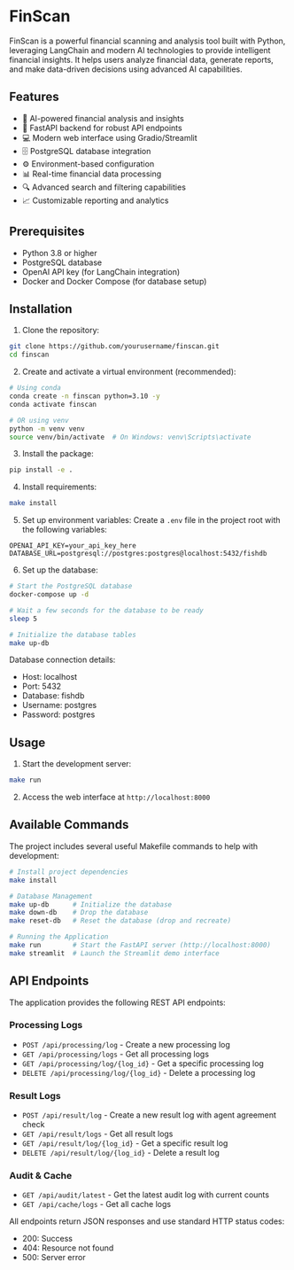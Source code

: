 # FinScan

FinScan is a powerful financial scanning and analysis tool built with Python, leveraging LangChain and modern AI technologies to provide intelligent financial insights. It helps users analyze financial data, generate reports, and make data-driven decisions using advanced AI capabilities.

## Features

- 🤖 AI-powered financial analysis and insights
- 🚀 FastAPI backend for robust API endpoints
- 💻 Modern web interface using Gradio/Streamlit
- 🗄️ PostgreSQL database integration
- ⚙️ Environment-based configuration
- 📊 Real-time financial data processing
- 🔍 Advanced search and filtering capabilities
- 📈 Customizable reporting and analytics

## Prerequisites

- Python 3.8 or higher
- PostgreSQL database
- OpenAI API key (for LangChain integration)
- Docker and Docker Compose (for database setup)

## Installation

1. Clone the repository:
```bash
git clone https://github.com/yourusername/finscan.git
cd finscan
```

2. Create and activate a virtual environment (recommended):
```bash
# Using conda
conda create -n finscan python=3.10 -y
conda activate finscan

# OR using venv
python -m venv venv
source venv/bin/activate  # On Windows: venv\Scripts\activate
```

3. Install the package:
```bash
pip install -e .
```

4. Install requirements:
```bash
make install
```

5. Set up environment variables:
Create a `.env` file in the project root with the following variables:
```env
OPENAI_API_KEY=your_api_key_here
DATABASE_URL=postgresql://postgres:postgres@localhost:5432/fishdb
```

6. Set up the database:
```bash
# Start the PostgreSQL database
docker-compose up -d

# Wait a few seconds for the database to be ready
sleep 5

# Initialize the database tables
make up-db
```

Database connection details:
- Host: localhost
- Port: 5432
- Database: fishdb
- Username: postgres
- Password: postgres

## Usage

1. Start the development server:
```bash
make run
```

2. Access the web interface at `http://localhost:8000`

## Available Commands

The project includes several useful Makefile commands to help with development:

```bash
# Install project dependencies
make install

# Database Management
make up-db      # Initialize the database
make down-db    # Drop the database
make reset-db   # Reset the database (drop and recreate)

# Running the Application
make run        # Start the FastAPI server (http://localhost:8000)
make streamlit  # Launch the Streamlit demo interface
```

## API Endpoints

The application provides the following REST API endpoints:

### Processing Logs
- `POST /api/processing/log` - Create a new processing log
- `GET /api/processing/logs` - Get all processing logs
- `GET /api/processing/log/{log_id}` - Get a specific processing log
- `DELETE /api/processing/log/{log_id}` - Delete a processing log

### Result Logs
- `POST /api/result/log` - Create a new result log with agent agreement check
- `GET /api/result/logs` - Get all result logs
- `GET /api/result/log/{log_id}` - Get a specific result log
- `DELETE /api/result/log/{log_id}` - Delete a result log

### Audit & Cache
- `GET /api/audit/latest` - Get the latest audit log with current counts
- `GET /api/cache/logs` - Get all cache logs

All endpoints return JSON responses and use standard HTTP status codes:
- 200: Success
- 404: Resource not found
- 500: Server error